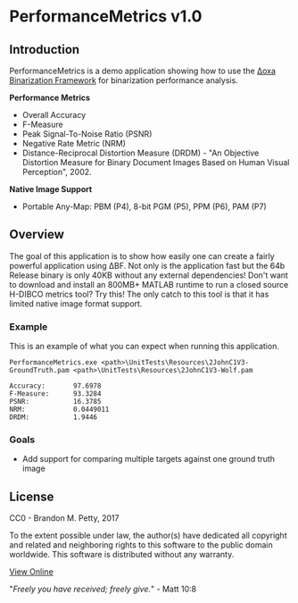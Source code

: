 # PerformanceMetrics v1.0
## Introduction
PerformanceMetrics is a demo application showing how to use the [Δoxa Binarization Framework](https://github.com/brandonmpetty/Doxa) for binarization performance analysis.

**Performance Metrics**
* Overall Accuracy
* F-Measure
* Peak Signal-To-Noise Ratio (PSNR)
* Negative Rate Metric (NRM)
* Distance-Reciprocal Distortion Measure (DRDM) - "An Objective Distortion Measure for Binary Document Images Based on Human Visual Perception", 2002.

**Native Image Support**
* Portable Any-Map: PBM (P4), 8-bit PGM (P5), PPM (P6), PAM (P7)

## Overview
The goal of this application is to show how easily one can create a fairly powerful application using ΔBF.
Not only is the application fast but the 64b Release binary is only 40KB without any external dependencies!
Don't want to download and install an 800MB+ MATLAB runtime to run a closed source H-DIBCO metrics tool?  Try this!
The only catch to this tool is that it has limited native image format support.

### Example
This is an example of what you can expect when running this application.

```
PerformanceMetrics.exe <path>\UnitTests\Resources\2JohnC1V3-GroundTruth.pam <path>\UnitTests\Resources\2JohnC1V3-Wolf.pam

Accuracy:       97.6978
F-Measure:      93.3284
PSNR:           16.3785
NRM:            0.0449011
DRDM:           1.9446
```

### Goals
* Add support for comparing multiple targets against one ground truth image

## License
CC0 - Brandon M. Petty, 2017

To the extent possible under law, the author(s) have dedicated all copyright and related and neighboring rights to this software to the public domain worldwide. This software is distributed without any warranty.

[View Online](https://creativecommons.org/publicdomain/zero/1.0/legalcode)

"*Freely you have received; freely give.*" - Matt 10:8
